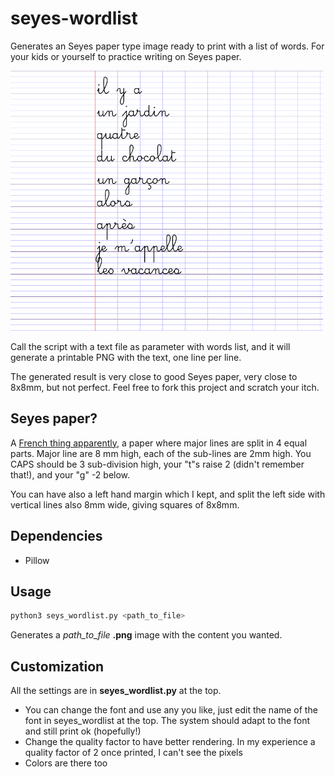 # seyes-wordlist
Generates an Seyes paper type image ready to print with a list of words. For your kids or yourself to practice writing on Seyes paper.

![Sample script](/samples/sample2_small.png?raw=true)

Call the script with a text file as parameter with words list, and it will generate a printable PNG with the text, one line per line.

The generated result is very close to good Seyes paper, very close to 8x8mm, but not perfect. Feel free to fork this project and scratch your itch.

## Seyes paper?
A [French thing apparently](https://en.wikipedia.org/wiki/Ruled_paper#France), a paper where major lines are split in 4 equal parts. Major line are 8 mm high, each of the sub-lines are 2mm high. You CAPS should be 3 sub-division high, your "t"s raise 2 (didn't remember that!), and your "g" -2 below.

You can have also a left hand margin which I kept, and split the left side with vertical lines also 8mm wide, giving squares of 8x8mm.

## Dependencies
- Pillow

## Usage
```bash
python3 seys_wordlist.py <path_to_file>
```
Generates a *path_to_file* **.png** image with the content you wanted.

## Customization
All the settings are in **seyes_wordlist.py** at the top.

- You can change the font and use any you like, just edit the name of the font in seyes_wordlist at the top. The system should adapt to the font and still print ok (hopefully!)
- Change the quality factor to have better rendering. In my experience a quality factor of 2 once printed, I can't see the pixels
- Colors are there too
